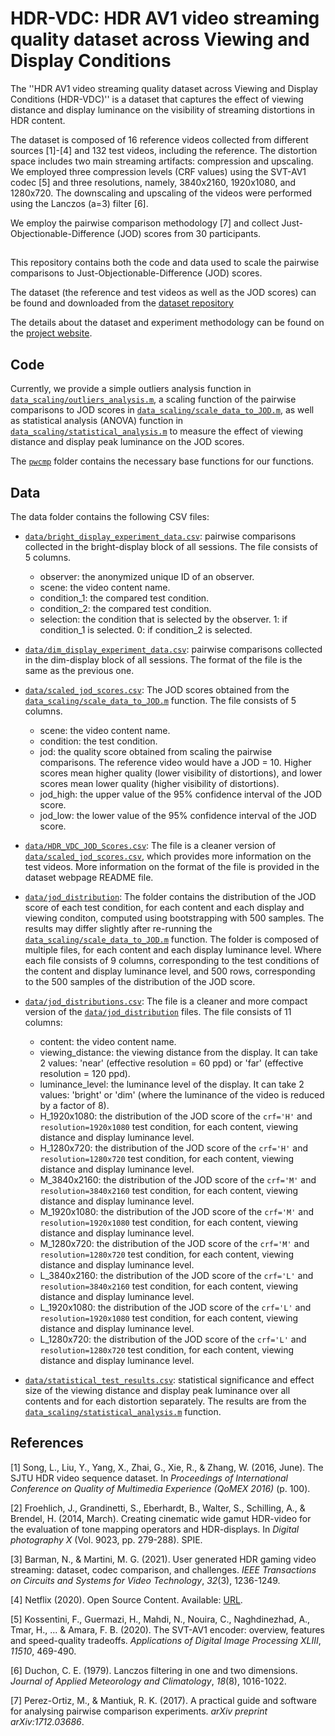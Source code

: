 
# HDR-VDC: HDR AV1 video streaming quality dataset across Viewing and Display Conditions

The ''HDR AV1 video streaming quality dataset across Viewing and Display Conditions (HDR-VDC)'' is a dataset that captures the effect of viewing distance and display  luminance on the visibility of streaming distortions in HDR content. 

The dataset is composed of 16 reference videos collected from different sources [1]-[4] and 132 test videos, including the reference. The distortion space includes two main streaming artifacts: compression and upscaling. We employed three compression levels (CRF values) using the SVT-AV1 codec [5] and three resolutions, namely,  3840x2160, 1920x1080, and 1280x720. The downscaling and upscaling of the videos were performed using the Lanczos (a=3) filter [6]. 

We employ the pairwise comparison methodology [7] and collect Just-Objectionable-Difference (JOD) scores from 30 participants. 

##

This repository contains both the code and data used to scale the pairwise comparisons to Just-Objectionable-Difference (JOD) scores. 

The dataset (the reference and test videos as well as the JOD scores) can be found and downloaded from the [dataset repository](https://doi.org/10.17863/CAM.107964) 

The details about the dataset and experiment methodology can be found on the [project website](https://www.cl.cam.ac.uk/research/rainbow/projects/hdr-vdc/). 

## Code

Currently, we provide a simple outliers analysis function in [`data_scaling/outliers_analysis.m`](https://github.com/gfxdisp/HDR-VDC/blob/main/data_scaling/outliers_analysis.m), a scaling function of the pairwise comparisons to JOD scores in [`data_scaling/scale_data_to_JOD.m`](https://github.com/gfxdisp/HDR-VDC/blob/main/data_scaling/scale_data_to_JOD.m), as well as statistical analysis (ANOVA) function in [`data_scaling/statistical_analysis.m`](https://github.com/gfxdisp/HDR-VDC/blob/main/data_scaling/statistical_analysis.m) to measure the effect of viewing distance and display peak luminance on the JOD scores. 

The [`pwcmp`](https://github.com/gfxdisp/HDR-VDC/tree/main/pwcmp) folder contains the necessary base functions for our functions. 


## Data

The data folder contains the following CSV files:

* [`data/bright_display_experiment_data.csv`](https://github.com/gfxdisp/HDR-VDC/blob/main/data/bright_display_experiment_data.csv): pairwise comparisons collected in the bright-display block of all sessions. The file consists of 5 columns. 
    * observer: the anonymized unique ID of an observer. 
    * scene: the video content name.
    * condition_1: the compared test condition. 
    * condition_2: the compared test condition. 
    * selection: the condition that is selected by the observer. 1: if condition_1 is selected. 0: if condition_2 is selected. 

* [`data/dim_display_experiment_data.csv`](https://github.com/gfxdisp/HDR-VDC/blob/main/data/dim_display_experiment_data.csv): pairwise comparisons collected in the dim-display block of all sessions. The format of the file is the same as the previous one. 

* [`data/scaled_jod_scores.csv`](https://github.com/gfxdisp/HDR-VDC/blob/main/data/scaled_jod_scores.csv): The JOD scores obtained from the [`data_scaling/scale_data_to_JOD.m`](https://github.com/gfxdisp/HDR-VDC/blob/main/data_scaling/scale_data_to_JOD.m) function. The file consists of 5 columns. 
    * scene: the video content name.
    * condition: the test condition.
    * jod: the quality score obtained from scaling the pairwise comparisons. The reference video would have a JOD = 10. Higher scores mean higher quality (lower visibility of distortions), and lower scores mean lower quality (higher visibility of distortions).
	* jod_high: the upper value of the 95% confidence interval of the JOD score.
	* jod_low: the lower value of the 95% confidence interval of the JOD score.

* [`data/HDR_VDC_JOD_Scores.csv`](https://github.com/gfxdisp/HDR-VDC/blob/main/data/HDR_VDC_JOD_Scores.csv): The file is a cleaner version of [`data/scaled_jod_scores.csv`](https://github.com/gfxdisp/HDR-VDC/blob/main/data/scaled_jod_scores.csv), which provides more information on the test videos. More information on the format of the file is provided in the dataset webpage README file.

* [`data/jod_distribution`](https://github.com/gfxdisp/HDR-VDC/tree/main/data/jod_distribution): The folder contains the distribution of the JOD score of each test condition, for each content and each display and viewing conditon, computed using bootstrapping with 500 samples. The results may differ slightly after re-running the [`data_scaling/scale_data_to_JOD.m`](https://github.com/gfxdisp/HDR-VDC/blob/main/data_scaling/scale_data_to_JOD.m) function. The folder is composed of multiple files, for each content and each display luminance level. Where each file consists of 9 columns, corresponding to the test conditions of the content and display luminance level, and 500 rows, corresponding to the 500 samples of the distribution of the JOD score. 

* [`data/jod_distributions.csv`](https://github.com/gfxdisp/HDR-VDC/tree/main/data/jod_distributions.csv): The file is a cleaner and more compact version of the [`data/jod_distribution`](https://github.com/gfxdisp/HDR-VDC/tree/main/data/jod_distribution) files. The file consists of 11 columns: 
	* content: the video content name. 
	* viewing_distance: the viewing distance from the display. It can take 2 values: 'near' (effective resolution = 60 ppd) or 'far' (effective resolution = 120 ppd).
	* luminance_level: the luminance level of the display. It can take 2 values: 'bright' or 'dim' (where the luminance of the video is reduced by a factor of 8).
	* H_1920x1080: the distribution of the JOD score of the `crf='H'` and `resolution=1920x1080` test condition, for each content, viewing distance and display luminance level. 
	* H_1280x720: the distribution of the JOD score of the `crf='H'` and `resolution=1280x720` test condition, for each content, viewing distance and display luminance level. 
	* M_3840x2160: the distribution of the JOD score of the `crf='M'` and `resolution=3840x2160` test condition, for each content, viewing distance and display luminance level. 
	* M_1920x1080: the distribution of the JOD score of the `crf='M'` and `resolution=1920x1080` test condition, for each content, viewing distance and display luminance level. 
	* M_1280x720: the distribution of the JOD score of the `crf='M'` and `resolution=1280x720` test condition, for each content, viewing distance and display luminance level. 
	* L_3840x2160: the distribution of the JOD score of the `crf='L'` and `resolution=3840x2160` test condition, for each content, viewing distance and display luminance level. 
	* L_1920x1080: the distribution of the JOD score of the `crf='L'` and `resolution=1920x1080` test condition, for each content, viewing distance and display luminance level. 
	* L_1280x720: the distribution of the JOD score of the `crf='L'` and `resolution=1280x720` test condition, for each content, viewing distance and display luminance level. 

* [`data/statistical_test_results.csv`](https://github.com/gfxdisp/HDR-VDC/blob/main/data/statistical_test_results.csv): statistical significance and effect size of the viewing distance and display peak luminance over all contents and for each distortion separately. The results are from the [`data_scaling/statistical_analysis.m`](https://github.com/gfxdisp/HDR-VDC/blob/main/data_scaling/statistical_analysis.m) function.

## References

[1] Song, L., Liu, Y., Yang, X., Zhai, G., Xie, R., & Zhang, W. (2016, June). The SJTU HDR video sequence dataset. In _Proceedings of International Conference on Quality of Multimedia Experience (QoMEX 2016)_ (p. 100).

[2] Froehlich, J., Grandinetti, S., Eberhardt, B., Walter, S., Schilling, A., & Brendel, H. (2014, March). Creating cinematic wide gamut HDR-video for the evaluation of tone mapping operators and HDR-displays. In _Digital photography X_ (Vol. 9023, pp. 279-288). SPIE.

[3] Barman, N., & Martini, M. G. (2021). User generated HDR gaming video streaming: dataset, codec comparison, and challenges. _IEEE Transactions on Circuits and Systems for Video Technology_, _32_(3), 1236-1249.

[4] Netflix (2020). Open Source Content. Available: [URL](https://opencontent.netflix.com). 

[5] Kossentini, F., Guermazi, H., Mahdi, N., Nouira, C., Naghdinezhad, A., Tmar, H., ... & Amara, F. B. (2020). The SVT-AV1 encoder: overview, features and speed-quality tradeoffs. _Applications of Digital Image Processing XLIII_, _11510_, 469-490.

[6] Duchon, C. E. (1979). Lanczos filtering in one and two dimensions. _Journal of Applied Meteorology and Climatology_, _18_(8), 1016-1022.

[7] Perez-Ortiz, M., & Mantiuk, R. K. (2017). A practical guide and software for analysing pairwise comparison experiments. _arXiv preprint arXiv:1712.03686_.
